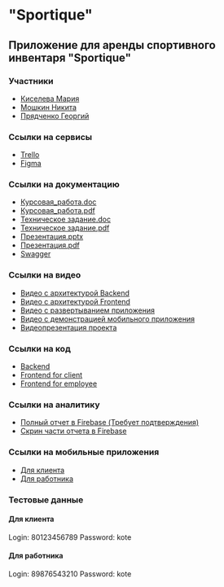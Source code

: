 # "Sportique"
## Приложение для аренды спортивного инвентаря "Sportique"
### Участники
* [Киселева Мария](https://github.com/Mary-Kiseloyva)
* [Мошкин Никита](https://github.com/hangit777)
* [Прядченко Георгий](https://github.com/Crabishka)
### Ссылки на сервисы
* [Trello](https://trello.com/b/0vypjUXP/taskmanagerfortp)
* [Figma](https://www.figma.com/file/p5TR50S8o9GIPMiErJY9nv/TP_6_1-team-library?node-id=0-1&t=lYx9O2UIhUh7FBbd-0)
### Ссылки на документацию 
* [Курсовая_работа.doc](https://github.com/Crabishka/TP_project/blob/main/Documentation/Coursework.docx)
* [Курсовая_работа.pdf](https://github.com/Crabishka/TP_project/blob/main/Documentation/Coursework.pdf)
* [Техническое задание.doc](https://github.com/Crabishka/TP_project/blob/main/Documentation/Technical_specification.docx)
* [Техническое задание.pdf](https://github.com/Crabishka/TP_project/blob/main/Documentation/Technical_specification.pdf)
* [Презентация.pptx](https://github.com/Crabishka/TP_project/blob/main/Documentation/presentaion.pptx)
* [Презентация.pdf](https://github.com/Crabishka/TP_project/blob/main/Documentation/presentation.pdf)
* [Swagger](https://1469629-cm31020.tw1.ru/swagger-ui/index.html#/)
### Ссылки на видео
* [Видео с архитектурой Backend](https://www.youtube.com/watch?v=v4bwcyjoNO8&ab_channel=ГеоргийПрядченко)
* [Видео с архитектурой Frontend](https://www.youtube.com/watch?v=BFyPUOu7Mkc&ab_channel=ГеоргийПрядченко)
* [Видео с развертыванием приложения](https://www.youtube.com/watch?v=P6WxR3UhYv4&ab_channel=ГеоргийПрядченко)
* [Видео с демонстрацией мобильного приложения](https://www.youtube.com/watch?v=a7TLlprT-nE&ab_channel=ГеоргийПрядченко)
* [Видеопрезентация проекта](https://www.youtube.com/watch?v=Oq3Ua2is3Q8&ab_channel=ГеоргийПрядченко)
### Ссылки на код
* [Backend](https://github.com/Crabishka/TP_project_backend/tree/main)
* [Frontend for client](https://github.com/Crabishka/TP_project_mobile_client/tree/main)
* [Frontend for employee](https://github.com/Crabishka/TP_project_mobile_employee/tree/main)
### Ссылки на аналитику
* [Полный отчет в Firebase (Требует подтверждения)](https://analytics.google.com/analytics/web/#/p377483029/reports/dashboard?r=firebase-overview)
* [Скрин части отчета в Firebase](https://github.com/Crabishka/TP_project/blob/main/Documentation/Analytics%20screen.jpg)
### Ссылки на мобильные приложения
* [Для клиента](https://github.com/Crabishka/TP_project/blob/main/Apks/client_release_app.apk)
* [Для работника](https://github.com/Crabishka/TP_project/blob/main/Apks/employee_release_app.apk)
### Тестовые данные
#### Для клиента
Login: 80123456789
Password: kote
#### Для работника
Login: 89876543210
Password: kote
